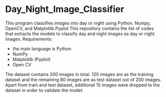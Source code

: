 # Day_Night_Image_Classifier
This program classifies images into day or night using Python, Numpy, OpenCV, and Matplotlib.Pyplot
This repository contains the list of codes that extracts the models to classify day and night images as day or night images.
Requirements:
- the main language is Python
- NumPy
- Matplotlib (Pyplot)
- Open CV

The dataset contains 200 images  in total. 120 images are as the training dataset and the remaining 80 images are as test
dataset out of 200 images.
Apart from train and test dataset, additional 15 images were dropped to the dataset in order to validate the model.
